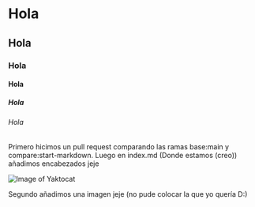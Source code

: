 # Hola 
## Hola 
### Hola
#### Hola
##### Hola
###### Hola


Primero hicimos un pull request comparando las ramas base:main y compare:start-markdown. Luego en index.md (Donde estamos (creo)) añadimos encabezados jeje


![Image of Yaktocat](https://octodex.github.com/images/yaktocat.png)

Segundo añadimos una imagen jeje (no pude colocar la que yo quería D:)
